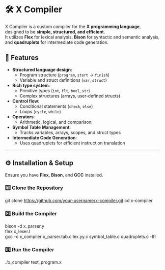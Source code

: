 # 🛠️ X Compiler  

X Compiler is a custom compiler for the **X programming language**, designed to be **simple, structured, and efficient**.  
It utilizes **Flex** for lexical analysis, **Bison** for syntactic and semantic analysis, and **quadruplets** for intermediate code generation.

## 📜 Features  
- **Structured language design**:  
  - Program structure (`program`, `start` → `finish`)  
  - Variable and struct definitions (`var`, `struct`)  
- **Rich type system**:  
  - Primitive types (`int`, `flt`, `bool`, `str`)  
  - Complex structures (arrays, user-defined structs)  
- **Control flow**:  
  - Conditional statements (`check`, `else`)  
  - Loops (`cycle`, `while`)  
- **Operators**:  
  - Arithmetic, logical, and comparison  
- **Symbol Table Management**:  
  - Tracks variables, arrays, scopes, and struct types  
- **Intermediate Code Generation**:  
  - Uses quadruplets for efficient instruction translation  

---

## ⚙️ Installation & Setup  
Ensure you have **Flex**, **Bison**, and **GCC** installed.  

### **1️⃣ Clone the Repository**  
git clone https://github.com/your-username/x-compiler.git
cd x-compiler
### **2️⃣ Build the Compiler**
bison -d x_parser.y  
flex x_lexer.l  
gcc -o x_compiler x_parser.tab.c lex.yy.c symbol_table.c quadruplets.c -lfl
### **3️⃣ Run the Compiler**
./x_compiler test_program.x

